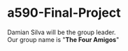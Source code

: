 # a590-Final-Project

Damian Silva will be the group leader.<br>
Our group name is "**The Four Amigos**"
